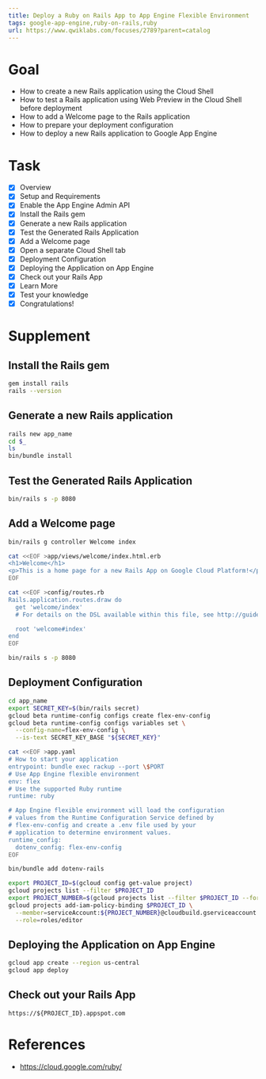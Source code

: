 ```yaml
---
title: Deploy a Ruby on Rails App to App Engine Flexible Environment
tags: google-app-engine,ruby-on-rails,ruby
url: https://www.qwiklabs.com/focuses/2789?parent=catalog
---
```


# Goal
- How to create a new Rails application using the Cloud Shell
- How to test a Rails application using Web Preview in the Cloud Shell before deployment
- How to add a Welcome page to the Rails application
- How to prepare your deployment configuration
- How to deploy a new Rails application to Google App Engine

# Task
- [x] Overview
- [x] Setup and Requirements
- [x] Enable the App Engine Admin API
- [x] Install the Rails gem
- [x] Generate a new Rails application
- [x] Test the Generated Rails Application
- [x] Add a Welcome page
- [x] Open a separate Cloud Shell tab
- [x] Deployment Configuration
- [x] Deploying the Application on App Engine
- [x] Check out your Rails App
- [x] Learn More
- [x] Test your knowledge
- [x] Congratulations!

# Supplement
## Install the Rails gem
```sh
gem install rails
rails --version
```

## Generate a new Rails application
```sh
rails new app_name
cd $_
ls
bin/bundle install
```

## Test the Generated Rails Application
```sh
bin/rails s -p 8080
```

## Add a Welcome page
```sh
bin/rails g controller Welcome index

cat <<EOF >app/views/welcome/index.html.erb
<h1>Welcome</h1>
<p>This is a home page for a new Rails App on Google Cloud Platform!</p>
EOF

cat <<EOF >config/routes.rb
Rails.application.routes.draw do
  get 'welcome/index'
  # For details on the DSL available within this file, see http://guides.rubyonrails.org/routing.html

  root 'welcome#index'
end
EOF

bin/rails s -p 8080
```

## Deployment Configuration
```sh
cd app_name
export SECRET_KEY=$(bin/rails secret)
gcloud beta runtime-config configs create flex-env-config
gcloud beta runtime-config configs variables set \
  --config-name=flex-env-config \
  --is-text SECRET_KEY_BASE "${SECRET_KEY}"

cat <<EOF >app.yaml
# How to start your application
entrypoint: bundle exec rackup --port \$PORT
# Use App Engine flexible environment
env: flex
# Use the supported Ruby runtime
runtime: ruby

# App Engine flexible environment will load the configuration
# values from the Runtime Configuration Service defined by
# flex-env-config and create a .env file used by your
# application to determine environment values.
runtime_config:
  dotenv_config: flex-env-config
EOF

bin/bundle add dotenv-rails

export PROJECT_ID=$(gcloud config get-value project)
gcloud projects list --filter $PROJECT_ID
export PROJECT_NUMBER=$(gcloud projects list --filter $PROJECT_ID --format json | jq -r .[].projectNumber)
gcloud projects add-iam-policy-binding $PROJECT_ID \
  --member=serviceAccount:${PROJECT_NUMBER}@cloudbuild.gserviceaccount.com \
  --role=roles/editor
```

## Deploying the Application on App Engine
```sh
gcloud app create --region us-central
gcloud app deploy
```

## Check out your Rails App
```
https://${PROJECT_ID}.appspot.com
```

# References
- https://cloud.google.com/ruby/

